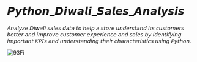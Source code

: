 # 𝙋𝙮𝙩𝙝𝙤𝙣_𝘿𝙞𝙬𝙖𝙡𝙞_𝙎𝙖𝙡𝙚𝙨_𝘼𝙣𝙖𝙡𝙮𝙨𝙞𝙨

𝘈𝘯𝘢𝘭𝘺𝘻𝘦 𝘋𝘪𝘸𝘢𝘭𝘪 𝘴𝘢𝘭𝘦𝘴 𝘥𝘢𝘵𝘢 𝘵𝘰 𝘩𝘦𝘭𝘱 𝘢 𝘴𝘵𝘰𝘳𝘦 𝘶𝘯𝘥𝘦𝘳𝘴𝘵𝘢𝘯𝘥 𝘪𝘵𝘴 𝘤𝘶𝘴𝘵𝘰𝘮𝘦𝘳𝘴 𝘣𝘦𝘵𝘵𝘦𝘳 𝘢𝘯𝘥 𝘪𝘮𝘱𝘳𝘰𝘷𝘦 𝘤𝘶𝘴𝘵𝘰𝘮𝘦𝘳 𝘦𝘹𝘱𝘦𝘳𝘪𝘦𝘯𝘤𝘦 𝘢𝘯𝘥 𝘴𝘢𝘭𝘦𝘴 𝘣𝘺 𝘪𝘥𝘦𝘯𝘵𝘪𝘧𝘺𝘪𝘯𝘨 𝘪𝘮𝘱𝘰𝘳𝘵𝘢𝘯𝘵 𝘒𝘗𝘐𝘴 𝘢𝘯𝘥 𝘶𝘯𝘥𝘦𝘳𝘴𝘵𝘢𝘯𝘥𝘪𝘯𝘨 𝘵𝘩𝘦𝘪𝘳 𝘤𝘩𝘢𝘳𝘢𝘤𝘵𝘦𝘳𝘪𝘴𝘵𝘪𝘤𝘴 𝘶𝘴𝘪𝘯𝘨 𝘗𝘺𝘵𝘩𝘰𝘯.

![93Fi](https://github.com/CoderNitu/Python_Diwali_Sales_Analysis/assets/87817227/a45a09d6-903e-417a-b94d-1c98cdd915c0)





